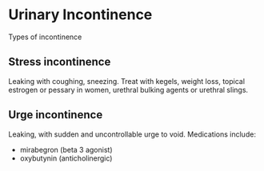 # Urinary Incontinence
Types of incontinence

## Stress incontinence
Leaking with coughing, sneezing.
Treat with kegels, weight loss, topical estrogen or pessary in women, urethral bulking agents or urethral slings.

## Urge incontinence
Leaking, with sudden and uncontrollable urge to void. Medications include:

- mirabegron (beta 3 agonist)
- oxybutynin (anticholinergic)
